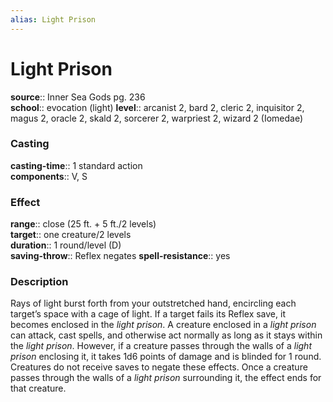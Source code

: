 ```yaml
---
alias: Light Prison
---
```


# Light Prison 

**source**:: Inner Sea Gods pg. 236  
**school**:: evocation (light)
**level**:: arcanist 2, bard 2, cleric 2, inquisitor 2, magus 2, oracle 2, skald 2, sorcerer 2, warpriest 2, wizard 2 (Iomedae)

### Casting 

**casting-time**:: 1 standard action  
**components**:: V, S

### Effect 

**range**:: close (25 ft. + 5 ft./2 levels)  
**target**:: one creature/2 levels  
**duration**:: 1 round/level (D)  
**saving-throw**:: Reflex negates
**spell-resistance**:: yes

### Description 

Rays of light burst forth from your outstretched hand, encircling each target’s space with a cage of light. If a target fails its Reflex save, it becomes enclosed in the *light prison*. A creature enclosed in a *light prison* can attack, cast spells, and otherwise act normally as long as it stays within the *light prison*. However, if a creature passes through the walls of a *light prison* enclosing it, it takes 1d6 points of damage and is blinded for 1 round. Creatures do not receive saves to negate these effects. Once a creature passes through the walls of a *light prison* surrounding it, the effect ends for that creature.

